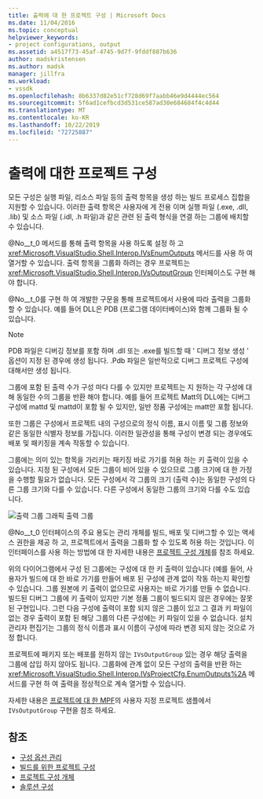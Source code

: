 ```yaml
---
title: 출력에 대 한 프로젝트 구성 | Microsoft Docs
ms.date: 11/04/2016
ms.topic: conceptual
helpviewer_keywords:
- project configurations, output
ms.assetid: a4517f73-45af-4745-9d7f-9fddf887b636
author: madskristensen
ms.author: madsk
manager: jillfra
ms.workload:
- vssdk
ms.openlocfilehash: 8b6337d82e51cf728d69f7aabb46e9d4444ec564
ms.sourcegitcommit: 5f6ad1cefbcd3d531ce587ad30e684684f4c4d44
ms.translationtype: MT
ms.contentlocale: ko-KR
ms.lasthandoff: 10/22/2019
ms.locfileid: "72725887"
---
```

# <a name="project-configuration-for-output"></a>출력에 대한 프로젝트 구성
모든 구성은 실행 파일, 리소스 파일 등의 출력 항목을 생성 하는 빌드 프로세스 집합을 지원할 수 있습니다. 이러한 출력 항목은 사용자에 게 전용 이며 실행 파일 (.exe, .dll, .lib) 및 소스 파일 (.idl, .h 파일)과 같은 관련 된 출력 형식을 연결 하는 그룹에 배치할 수 있습니다.

 @No__t_0 메서드를 통해 출력 항목을 사용 하도록 설정 하 고 <xref:Microsoft.VisualStudio.Shell.Interop.IVsEnumOutputs> 메서드를 사용 하 여 열거할 수 있습니다. 출력 항목을 그룹화 하려는 경우 프로젝트는 <xref:Microsoft.VisualStudio.Shell.Interop.IVsOutputGroup> 인터페이스도 구현 해야 합니다.

 @No__t_0를 구현 하 여 개발한 구문을 통해 프로젝트에서 사용에 따라 출력을 그룹화 할 수 있습니다. 예를 들어 DLL은 PDB (프로그램 데이터베이스)와 함께 그룹화 될 수 있습니다.

> [!NOTE]
> PDB 파일은 디버깅 정보를 포함 하며 .dll 또는 .exe를 빌드할 때 ' 디버그 정보 생성 ' 옵션이 지정 된 경우에 생성 됩니다. .Pdb 파일은 일반적으로 디버그 프로젝트 구성에 대해서만 생성 됩니다.

 그룹에 포함 된 출력 수가 구성 마다 다를 수 있지만 프로젝트는 지 원하는 각 구성에 대해 동일한 수의 그룹을 반환 해야 합니다. 예를 들어 프로젝트 Matt의 DLL에는 디버그 구성에 mattd 및 mattd이 포함 될 수 있지만, 일반 정품 구성에는 matt만 포함 됩니다.

 또한 그룹은 구성에서 프로젝트 내의 구성으로의 정식 이름, 표시 이름 및 그룹 정보와 같은 동일한 식별자 정보를 가집니다. 이러한 일관성을 통해 구성이 변경 되는 경우에도 배포 및 패키징을 계속 작동할 수 있습니다.

 그룹에는 의미 있는 항목을 가리키는 패키징 바로 가기를 허용 하는 키 출력이 있을 수 있습니다. 지정 된 구성에서 모든 그룹이 비어 있을 수 있으므로 그룹 크기에 대 한 가정을 수행할 필요가 없습니다. 모든 구성에서 각 그룹의 크기 (출력 수)는 동일한 구성의 다른 그룹 크기와 다를 수 있습니다. 다른 구성에서 동일한 그룹의 크기와 다를 수도 있습니다.

 ![출력 그룹 그래픽](../../extensibility/internals/media/vsoutputgroups.gif "vsOutputGroups") 출력 그룹

 @No__t_0 인터페이스의 주요 용도는 관리 개체를 빌드, 배포 및 디버그할 수 있는 액세스 권한을 제공 하 고, 프로젝트에서 출력을 그룹화 할 수 있도록 허용 하는 것입니다. 이 인터페이스를 사용 하는 방법에 대 한 자세한 내용은 [프로젝트 구성 개체](../../extensibility/internals/project-configuration-object.md)를 참조 하세요.

 위의 다이어그램에서 구성 된 그룹에는 구성에 대 한 키 출력이 있습니다 (예를 들어, 사용자가 빌드에 대 한 바로 가기를 만들어 배포 된 구성에 관계 없이 작동 하는지 확인할 수 있습니다. 그룹 원본에 키 출력이 없으므로 사용자는 바로 가기를 만들 수 없습니다. 빌드된 디버그 그룹에 키 출력이 있지만 기본 정품 그룹이 빌드되지 않은 경우에는 잘못 된 구현입니다. 그런 다음 구성에 출력이 포함 되지 않은 그룹이 있고 그 결과 키 파일이 없는 경우 출력이 포함 된 해당 그룹의 다른 구성에는 키 파일이 있을 수 없습니다. 설치 관리자 편집기는 그룹의 정식 이름과 표시 이름이 구성에 따라 변경 되지 않는 것으로 가정 합니다.

 프로젝트에 패키지 또는 배포를 원하지 않는 `IVsOutputGroup` 있는 경우 해당 출력을 그룹에 삽입 하지 않아도 됩니다. 그룹화에 관계 없이 모든 구성의 출력을 반환 하는 <xref:Microsoft.VisualStudio.Shell.Interop.IVsProjectCfg.EnumOutputs%2A> 메서드를 구현 하 여 출력을 정상적으로 계속 열거할 수 있습니다.

 자세한 내용은 [프로젝트에 대 한 MPF](https://github.com/tunnelvisionlabs/MPFProj10)의 사용자 지정 프로젝트 샘플에서 `IVsOutputGroup` 구현을 참조 하세요.

## <a name="see-also"></a>참조
- [구성 옵션 관리](../../extensibility/internals/managing-configuration-options.md)
- [빌드를 위한 프로젝트 구성](../../extensibility/internals/project-configuration-for-building.md)
- [프로젝트 구성 개체](../../extensibility/internals/project-configuration-object.md)
- [솔루션 구성](../../extensibility/internals/solution-configuration.md)